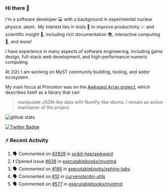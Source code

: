 ### Hi there 👋 

I'm a software developer 💻 with a background in experimental nuclear physics :atom:. My interest lies in tools :wrench: to improve productivity :chart_with_upwards_trend: and scientific insight :telescope:, including rich documentation 📚, interactive computing 🧮, and more! 

I have experience in many aspects of software engineering, including game design, full-stack web development, and high-performance numeric computing. 

At 2i2c I am working on MyST community building, tooling, and wider ecosystem. 

My main focus at Princeton was on the [Awkward Array project](awkward-array.org/), which describes itself as a library that can 
> manipulate JSON-like data with NumPy-like idioms. I remain an active maintainer of the project. 

![github stats](https://github-readme-stats.vercel.app/api?username=agoose77&show_icons=true&hide_rank=true&hide_title=true&bg_color=30,e76445,904e95&text_color=efe3ec&icon_color=efe3ec)
<!--
**agoose77/agoose77** is a ✨ _special_ ✨ repository because its `README.md` (this file) appears on your GitHub profile.

Here are some ideas to get you started:

- 🔭 I’m currently working on ...
- 🌱 I’m currently learning ...
- 👯 I’m looking to collaborate on ...
- 🤔 I’m looking for help with ...
- 💬 Ask me about ...
- 📫 How to reach me: ...
- 😄 Pronouns: ...
- ⚡ Fun fact: ...
-->

[![Twitter Badge](https://img.shields.io/twitter/follow/agoose77?style=flat-square&logo=Twitter&logoColor=white&color=cornflowerblue)](https://twitter.com/agoose77)

### :zap: Recent Activity

<!--START_SECTION:activity-->
1. 🗣 Commented on [#2928](https://github.com/scikit-hep/awkward/issues/2928#issuecomment-1884839092) in [scikit-hep/awkward](https://github.com/scikit-hep/awkward)
2. ❗ Opened issue [#838](https://github.com/executablebooks/mystmd/issues/838) in [executablebooks/mystmd](https://github.com/executablebooks/mystmd)
3. 🗣 Commented on [#186](https://github.com/executablebooks/sphinx-tabs/pull/186#issuecomment-1884710197) in [executablebooks/sphinx-tabs](https://github.com/executablebooks/sphinx-tabs)
4. 🗣 Commented on [#10](https://github.com/curvenote/doi-utils/pull/10#issuecomment-1884708097) in [curvenote/doi-utils](https://github.com/curvenote/doi-utils)
5. 🗣 Commented on [#577](https://github.com/executablebooks/mystmd/pull/577#issuecomment-1884652272) in [executablebooks/mystmd](https://github.com/executablebooks/mystmd)
<!--END_SECTION:activity-->
